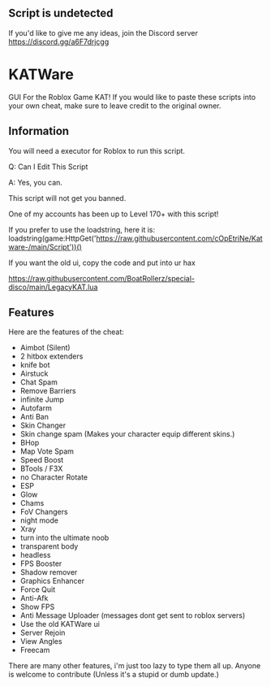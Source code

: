 ## Script is undetected

If you'd like to give me any ideas, join the Discord server https://discord.gg/a6F7drjcgg 

# KATWare
GUI For the Roblox Game KAT! If you would like to paste these scripts into your own cheat, make sure to leave credit to the original owner.

## Information
You will need a executor for Roblox to run this script.

Q: Can I Edit This Script 

A: Yes, you can.

This script will not get you banned.

One of my accounts has been up to Level 170+ with this script!

If you prefer to use the loadstring, here it is: loadstring(game:HttpGet('https://raw.githubusercontent.com/cOpEtriNe/Katware-/main/Script'))()

If you want the old ui, copy the code and put into ur hax

https://raw.githubusercontent.com/BoatRollerz/special-disco/main/LegacyKAT.lua



## Features
Here are the features of the cheat:
 
 * Aimbot (Silent)
 * 2 hitbox extenders
 * knife bot
 * Airstuck
 * Chat Spam
 * Remove Barriers
 * infinite Jump
 * Autofarm
 * Anti Ban
 * Skin Changer
 * Skin change spam (Makes your character equip different skins.)
 * BHop
 * Map Vote Spam
 * Speed Boost
 * BTools / F3X
 * no Character Rotate
 * ESP
 * Glow
 * Chams
 * FoV Changers
 * night mode
 * Xray
 * turn into the ultimate noob
 * transparent body
 * headless
 * FPS Booster
 * Shadow remover
 * Graphics Enhancer
 * Force Quit
 * Anti-Afk
 * Show FPS
 * Anti Message Uploader (messages dont get sent to roblox servers)
 * Use the old KATWare ui
 * Server Rejoin
 * View Angles
 * Freecam

There are many other features, i'm just too lazy to type them all up.
Anyone is welcome to contribute (Unless it's a stupid or dumb update.)
